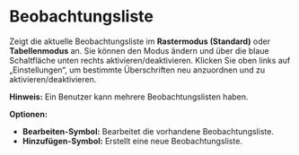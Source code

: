 # **Beobachtungsliste**

Zeigt die aktuelle Beobachtungsliste im **Rastermodus (Standard)** oder **Tabellenmodus** an.
Sie können den Modus ändern und über die blaue Schaltfläche unten rechts aktivieren/deaktivieren.
Klicken Sie oben links auf „Einstellungen“, um bestimmte Überschriften neu anzuordnen und zu aktivieren/deaktivieren.

**Hinweis:** Ein Benutzer kann mehrere Beobachtungslisten haben.

**Optionen:**
- **Bearbeiten-Symbol:** Bearbeitet die vorhandene Beobachtungsliste.
- **Hinzufügen-Symbol:** Erstellt eine neue Beobachtungsliste.
